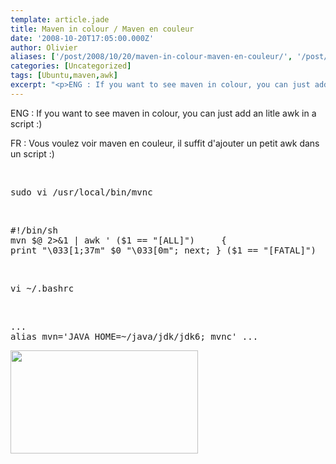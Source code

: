 ```yaml
---
template: article.jade
title: Maven in colour / Maven en couleur
date: '2008-10-20T17:05:00.000Z'
author: Olivier
aliases: ['/post/2008/10/20/maven-in-colour-maven-en-couleur/', '/post/2008/10/20/maven-in-colour-maven-en-couleur/', '/post/2008/10/20/Maven-in-colour-/-Maven-en-couleur', '/post/2008/10/20/Maven-in-colour-/', '/post/2008/10/20/maven-in-colour-/-maven-en-couleur', '/post/2008/10/20/Maven-in-colour-/-Maven-en-couleur/']
categories: [Uncategorized]
tags: [Ubuntu,maven,awk]
excerpt: "<p>ENG : If you want to see maven in colour, you can just add an litle awk in a script :)</p> <p>FR : Vous voulez voir maven en couleur, il suffit d'ajouter un petit awk dans un script :)</p>"
---
```


<p>ENG : If you want to see maven in colour, you can just add an litle awk in a script :)</p> <p>FR : Vous voulez voir maven en couleur, il suffit d'ajouter un petit awk dans un script :)</p> 
<br />
<pre class="prettyprint lang-bsh">
sudo vi /usr/local/bin/mvnc
</pre>
<br />
<pre class="prettyprint lang-bsh">
#!/bin/sh
mvn $@ 2&gt;&amp;1 | awk ' ($1 == &quot;[ALL]&quot;)     { 
print &quot;\033[1;37m&quot; $0 &quot;\033[0m&quot;; next; } ($1 == &quot;[FATAL]&quot;)     { print &quot;\033[1;31m&quot; $0 &quot;\033[0m&quot;; next; } ($1 == &quot;[ERROR]&quot;)     { print &quot;\033[1;31m&quot; $0 &quot;\033[0m&quot;; next; } ($1 == &quot;[WARNING]&quot;)     { print &quot;\033[1;33m&quot; $0 &quot;\033[0m&quot;; next; } ($1 == &quot;[INFO]&quot;)     { print &quot;\033[1;37m&quot; $0 &quot;\033[0m&quot;; next; } ($1 == &quot;[DEBUG]&quot;)     { print &quot;\033[1;36m&quot; $0 &quot;\033[0m&quot;; next; } ($1 == &quot;[TRACE]&quot;)     { print &quot;\033[1;32m&quot; $0 &quot;\033[0m&quot;; next; } { print }' </pre> 
<br />
<pre class="prettyprint lang-bsh">
vi ~/.bashrc 
</pre>
<br />
<pre class="prettyprint lang-bsh">
... 
alias mvn='JAVA_HOME=~/java/jdk/jdk6; mvnc' ... 
</pre> 
<p>
<a href="/images/mvnc.png"><img src="/images/mvnc-300x165.png" alt="" title="mvnc" width="300" height="165" class="alignnone size-medium wp-image-85" /></a>
</p>
